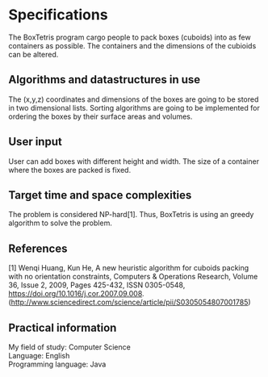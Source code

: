 # Specifications

The BoxTetris program cargo people to pack boxes (cuboids) into as few containers as possible. The containers and the dimensions of the cubioids can be altered.

## Algorithms and datastructures in use

The (x,y,z) coordinates and dimensions of the boxes are going to be stored in two dimensional lists. Sorting algorithms are going to be implemented for ordering the boxes by their surface areas and volumes.

## User input

User can add boxes with different height and width. The size of a container where the boxes are packed is fixed.

## Target time and space complexities

The problem is considered NP-hard[1]. Thus, BoxTetris is using an greedy algorithm to solve the problem. 

## References

[1]
Wenqi Huang, Kun He,
A new heuristic algorithm for cuboids packing with no orientation constraints,
Computers & Operations Research,
Volume 36, Issue 2,
2009,
Pages 425-432,
ISSN 0305-0548,
https://doi.org/10.1016/j.cor.2007.09.008.
(http://www.sciencedirect.com/science/article/pii/S0305054807001785)

## Practical information

My field of study: Computer Science\
Language: English\
Programming language: Java
